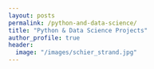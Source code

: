 ```yaml
---
layout: posts
permalink: /python-and-data-science/
title: "Python & Data Science Projects"
author_profile: true
header:
  image: "/images/schier_strand.jpg"
---
```




